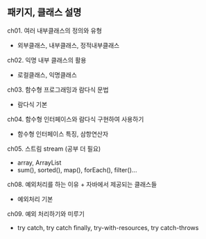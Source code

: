 ## 패키지, 클래스 설명   

ch01. 여러 내부클래스의 정의와 유형   
- 외부클래스, 내부클래스, 정적내부클래스   

ch02. 익명 내부 클래스의 활용   
- 로컬클래스, 익명클래스   

ch03. 함수형 프로그래밍과 람다식 문법   
- 람다식 기본   

ch04. 함수형 인터페이스와 람다식 구현하여 사용하기   
- 함수형 인터페이스 특징, 삼항연산자   

ch05. 스트림 stream (공부 더 필요)   
- array, ArrayList   
- sum(), sorted(), map(), forEach(), filter()...   

ch08. 예외처리를 하는 이유 + 자바에서 제공되는 클래스들   
- 예외처리 기본   

ch09. 예외 처리하기와 미루기   
- try catch, try catch finally, try-with-resources, try catch-throws